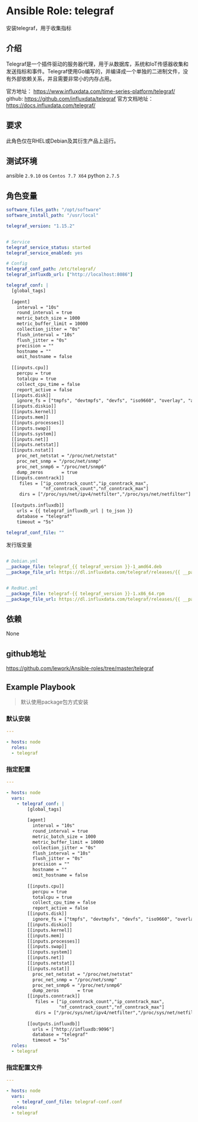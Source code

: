 # Ansible Role: telegraf

安装telegraf，用于收集指标

## 介绍

Telegraf是一个插件驱动的服务器代理，用于从数据库，系统和IoT传感器收集和发送指标和事件。Telegraf使用Go编写的，并编译成一个单独的二进制文件，没有外部依赖关系，并且需要非常小的内存占用。

官方地址： https://www.influxdata.com/time-series-platform/telegraf/
github: https://github.com/influxdata/telegraf
官方文档地址：https://docs.influxdata.com/telegraf/

## 要求

此角色仅在RHEL或Debian及其衍生产品上运行。

## 测试环境

ansible `2.9.10`
os `Centos 7.7 X64`
python `2.7.5`

## 角色变量
```yaml
software_files_path: "/opt/software"
software_install_path: "/usr/local"

telegraf_version: "1.15.2"


# Service
telegraf_service_status: started
telegraf_service_enabled: yes

# Config
telegraf_conf_path: /etc/telegraf/
telegraf_influxdb_url: ["http://localhost:8086"] 

telegraf_conf: |
  [global_tags]
  
  [agent]
    interval = "10s"
    round_interval = true
    metric_batch_size = 1000
    metric_buffer_limit = 10000
    collection_jitter = "0s"
    flush_interval = "10s"
    flush_jitter = "0s"
    precision = ""
    hostname = ""
    omit_hostname = false
  
  [[inputs.cpu]]
    percpu = true
    totalcpu = true
    collect_cpu_time = false
    report_active = false
  [[inputs.disk]]
    ignore_fs = ["tmpfs", "devtmpfs", "devfs", "iso9660", "overlay", "aufs", "squashfs"]
  [[inputs.diskio]]
  [[inputs.kernel]]
  [[inputs.mem]]
  [[inputs.processes]]
  [[inputs.swap]]
  [[inputs.system]]
  [[inputs.net]]
  [[inputs.netstat]]
  [[inputs.nstat]]
    proc_net_netstat = "/proc/net/netstat"
    proc_net_snmp = "/proc/net/snmp"
    proc_net_snmp6 = "/proc/net/snmp6"
    dump_zeros       = true
  [[inputs.conntrack]]
     files = ["ip_conntrack_count","ip_conntrack_max",
              "nf_conntrack_count","nf_conntrack_max"]
     dirs = ["/proc/sys/net/ipv4/netfilter","/proc/sys/net/netfilter"]
     
  [[outputs.influxdb]]
    urls = {{ telegraf_influxdb_url | to_json }}
    database = "telegraf"
    timeout = "5s"
  
telegraf_conf_file: ""

```

发行版变量

```yaml

# Debian.yml
__package_file: telegraf_{{ telegraf_version }}-1_amd64.deb
__package_file_url: https://dl.influxdata.com/telegraf/releases/{{ __package_file }}


# RedHat.yml
__package_file: telegraf-{{ telegraf_version }}-1.x86_64.rpm
__package_file_url: https://dl.influxdata.com/telegraf/releases/{{ __package_file }}
```

## 依赖

None

## github地址
https://github.com/lework/Ansible-roles/tree/master/telegraf

## Example Playbook

> 默认使用package包方式安装

### 默认安装

```yaml
---

- hosts: node
  roles:
  - telegraf
```

### 指定配置

```yaml
---

- hosts: node
  vars:
    - telegraf_conf: |
        [global_tags]
        
        [agent]
          interval = "10s"
          round_interval = true
          metric_batch_size = 1000
          metric_buffer_limit = 10000
          collection_jitter = "0s"
          flush_interval = "10s"
          flush_jitter = "0s"
          precision = ""
          hostname = ""
          omit_hostname = false
        
        [[inputs.cpu]]
          percpu = true
          totalcpu = true
          collect_cpu_time = false
          report_active = false
        [[inputs.disk]]
          ignore_fs = ["tmpfs", "devtmpfs", "devfs", "iso9660", "overlay", "aufs", "squashfs"]
        [[inputs.diskio]]
        [[inputs.kernel]]
        [[inputs.mem]]
        [[inputs.processes]]
        [[inputs.swap]]
        [[inputs.system]]
        [[inputs.net]]
        [[inputs.netstat]]
        [[inputs.nstat]]
          proc_net_netstat = "/proc/net/netstat"
          proc_net_snmp = "/proc/net/snmp"
          proc_net_snmp6 = "/proc/net/snmp6"
          dump_zeros       = true
        [[inputs.conntrack]]
           files = ["ip_conntrack_count","ip_conntrack_max",
                    "nf_conntrack_count","nf_conntrack_max"]
           dirs = ["/proc/sys/net/ipv4/netfilter","/proc/sys/net/netfilter"]
           
        [[outputs.influxdb]]
          urls = ["http://influxdb:9096"]
          database = "telegraf"
          timeout = "5s"
  roles:
  - telegraf
```

### 指定配置文件

```yaml
---

- hosts: node
  vars:
    - telegraf_conf_file: telegraf-conf.conf
  roles:
  - telegraf
```
